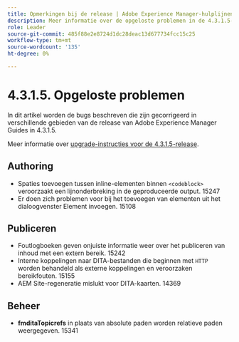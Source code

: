 ```yaml
---
title: Opmerkingen bij de release | Adobe Experience Manager-hulplijnen 4.3.1.5. Opgeloste problemen
description: Meer informatie over de opgeloste problemen in de 4.3.1.5-release van Adobe Experience Manager Guides
role: Leader
source-git-commit: 485f88e2e8724d1dc28deac13d677734fcc15c25
workflow-type: tm+mt
source-wordcount: '135'
ht-degree: 0%

---
```



# 4.3.1.5. Opgeloste problemen


In dit artikel worden de bugs beschreven die zijn gecorrigeerd in verschillende gebieden van de release van Adobe Experience Manager Guides in 4.3.1.5.



Meer informatie over [upgrade-instructies voor de 4.3.1.5-release](../release-info/upgrade-instructions-4-3-1-5.md).


## Authoring

- Spaties toevoegen tussen inline-elementen binnen `<codeblock>` veroorzaakt een lijnonderbreking in de geproduceerde output. 15247
- Er doen zich problemen voor bij het toevoegen van elementen uit het dialoogvenster Element invoegen. 15108

## Publiceren

- Foutlogboeken geven onjuiste informatie weer over het publiceren van inhoud met een extern bereik. 15242
- Interne koppelingen naar DITA-bestanden die beginnen met `HTTP` worden behandeld als externe koppelingen en veroorzaken bereikfouten. 15155
- AEM Site-regeneratie mislukt voor DITA-kaarten. 14369

## Beheer

- **fmditaTopicrefs** in plaats van absolute paden worden relatieve paden weergegeven. 15341

